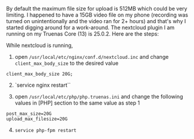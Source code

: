 By default the maximum file size for upload is 512MB which could be very limiting. I happened to have a 15GB video file on my phone (recording was turned on unintentionally and the video ran for 2+ hours) and that's why I started digging around for a work-around. The nextcloud plugin I am running on my Truenas Core (13) is 25.0.2. Here are the steps:

While nextcloud is running,

1. open `/usr/local/etc/nginx/conf.d/nextcloud.inc`
and change `client_max_body_size` to the desired value
```
client_max_body_size 20G;
```
2. `service nginx restart``

3. open `/usr/local/etc/php/php.truenas.ini` and change the following values in [PHP] section to the same value as step 1
```
post_max_size=20G
upload_max_filesize=20G
```
4. `service php-fpm restart`